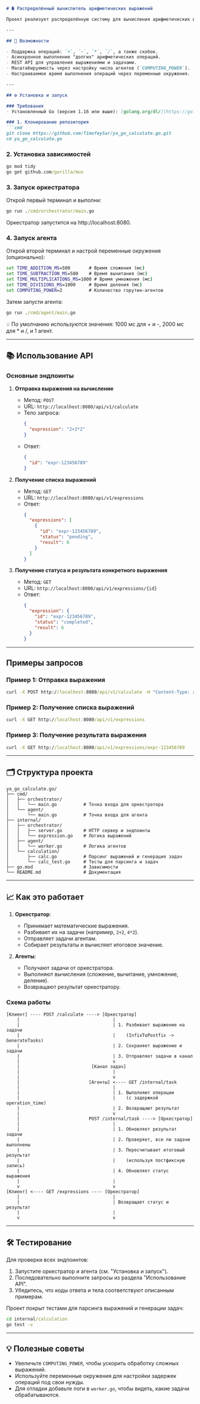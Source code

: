 ```markdown
# � Распределённый вычислитель арифметических выражений

Проект реализует распределённую систему для вычисления арифметических выражений с использованием оркестратора и агентов. Пользователь отправляет выражение через HTTP API, а система разбивает его на задачи, которые выполняются асинхронно. Поддерживаются долгие операции и масштабируемость через добавление вычислительных мощностей. 🚀

---

## 📌 Возможности

- Поддержка операций: `+`, `-`, `*`, `/`, а также скобок.
- Асинхронное выполнение "долгих" арифметических операций.
- REST API для управления выражениями и задачами.
- Масштабируемость через настройку числа агентов (`COMPUTING_POWER`).
- Настраиваемое время выполнения операций через переменные окружения.

---

## ⚙ Установка и запуск

### Требования
- Установленный Go (версия 1.16 или выше): [golang.org/dl/](https://golang.org/dl/).

### 1. Клонирование репозитория
```cmd
git clone https://github.com/TimofeySar/ya_go_calculate.go.git
cd ya_go_calculate.go
```

### 2. Установка зависимостей
```cmd
go mod tidy
go get github.com/gorilla/mux
```

### 3. Запуск оркестратора
Открой первый терминал и выполни:
```cmd
go run ./cmd/orchestrator/main.go
```
Оркестратор запустится на http://localhost:8080.

### 4. Запуск агента
Открой второй терминал и настрой переменные окружения (опционально):
```cmd
set TIME_ADDITION_MS=500       # Время сложения (мс)
set TIME_SUBTRACTION_MS=500    # Время вычитания (мс)
set TIME_MULTIPLICATIONS_MS=1000 # Время умножения (мс)
set TIME_DIVISIONS_MS=1000     # Время деления (мс)
set COMPUTING_POWER=2          # Количество горутин-агентов
```
Затем запусти агента:
```cmd
go run ./cmd/agent/main.go
```
💡 По умолчанию используются значения: 1000 мс для + и -, 2000 мс для * и /, и 1 агент.

---

## 📚 Использование API

### Основные эндпоинты

1. **Отправка выражения на вычисление**
   - Метод: `POST`
   - URL: `http://localhost:8080/api/v1/calculate`
   - Тело запроса:
     ```json
     {
       "expression": "2+2*2"
     }
     ```
   - Ответ:
     ```json
     {
       "id": "expr-123456789"
     }
     ```

2. **Получение списка выражений**
   - Метод: `GET`
   - URL: `http://localhost:8080/api/v1/expressions`
   - Ответ:
     ```json
     {
       "expressions": [
         {
           "id": "expr-123456789",
           "status": "pending",
           "result": 0
         }
       ]
     }
     ```

3. **Получение статуса и результата конкретного выражения**
   - Метод: `GET`
   - URL: `http://localhost:8080/api/v1/expressions/{id}`
   - Ответ:
     ```json
     {
       "expression": {
         "id": "expr-123456789",
         "status": "completed",
         "result": 6
       }
     }
     ```

---

## Примеры запросов

### Пример 1: Отправка выражения
```cmd
curl -X POST http://localhost:8080/api/v1/calculate -H "Content-Type: application/json" -d "{\"expression\": \"2+2*2\"}"
```

### Пример 2: Получение списка выражений
```cmd
curl -X GET http://localhost:8080/api/v1/expressions
```

### Пример 3: Получение результата выражения
```cmd
curl -X GET http://localhost:8080/api/v1/expressions/expr-123456789
```

---

## 🗂️ Структура проекта
```
ya_go_calculate.go/
├── cmd/
│   ├── orchestrator/
│   │   └── main.go          # Точка входа для оркестратора
│   └── agent/
│       └── main.go          # Точка входа для агента
├── internal/
│   ├── orchestrator/
│   │   ├── server.go        # HTTP сервер и эндпоинты
│   │   └── expression.go    # Логика выражений
│   ├── agent/
│   │   └── worker.go        # Логика агентов
│   └── calculation/
│       ├── calc.go          # Парсинг выражений и генерация задач
│       └── calc_test.go     # Тесты для парсинга и задач
├── go.mod                   # Зависимости
└── README.md                # Документация
```

---

## 📈 Как это работает

1. **Оркестратор**:
   - Принимает математические выражения.
   - Разбивает их на задачи (например, `2+2`, `4*2`).
   - Отправляет задачи агентам.
   - Собирает результаты и вычисляет итоговое значение.

2. **Агенты**:
   - Получают задачи от оркестратора.
   - Выполняют вычисления (сложение, вычитание, умножение, деление).
   - Возвращают результат оркестратору.

### Схема работы
```
[Клиент] ---- POST /calculate ----> [Оркестратор]
    |                                   |
    |                                   | 1. Разбивает выражение на задачи
    |                                   |    (InfixToPostfix -> GenerateTasks)
    |                                   | 2. Сохраняет выражение и задачи
    |                                   | 3. Отправляет задачи в канал
    |                                   v
    |                           [Канал задач]
    |                                   |
    |                                   v
    |                          [Агенты] <---- GET /internal/task
    |                                   |
    |                                   | 1. Выполняют операции
    |                                   |    (с задержкой operation_time)
    |                                   | 2. Возвращают результат
    |                                   v
    |                          POST /internal/task ----> [Оркестратор]
    |                                   |
    |                                   | 1. Обновляет результат задачи
    |                                   | 2. Проверяет, все ли задачи выполнены
    |                                   | 3. Пересчитывает итоговый результат
    |                                   |    (используя постфиксную запись)
    |                                   | 4. Обновляет статус выражения
    |                                   |
    v                                   v
[Клиент] <---- GET /expressions ---- [Оркестратор]
    |                                   |
    |                                   | Возвращает статус и результат
    |                                   |
    v                                   v
```

---

## 🛠️ Тестирование
Для проверки всех эндпоинтов:
1. Запустите оркестратор и агента (см. "Установка и запуск").
2. Последовательно выполните запросы из раздела "Использование API".
3. Убедитесь, что коды ответа и тела соответствуют описанным примерам.

Проект покрыт тестами для парсинга выражений и генерации задач:
```cmd
cd internal/calculation
go test -v
```

---

## 💡 Полезные советы
- Увеличьте `COMPUTING_POWER`, чтобы ускорить обработку сложных выражений.
- Используйте переменные окружения для настройки задержек операций под свои нужды.
- Для отладки добавьте логи в `worker.go`, чтобы видеть, какие задачи обрабатываются.
```
